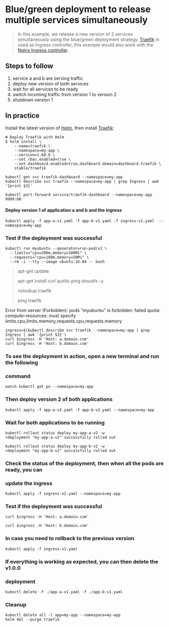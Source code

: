 Blue/green deployment to release multiple services simultaneously
=================================================================

> In this example, we release a new version of 2 services simultaneously using
the blue/green deployment strategy. [Traefik](https://traefik.io) in used as
Ingress controller, this example would also work with the
[Nginx Ingress controller](https://github.com/kubernetes/ingress-nginx).

## Steps to follow

1. service a and b are serving traffic
1. deploy new version of both services
1. wait for all services to be ready
1. switch incoming traffic from version 1 to version 2
1. shutdown version 1

## In practice

Install the latest version of
[Helm](https://docs.helm.sh/using_helm/#installing-helm), then install
[Traefik](https://traefik.io/):

```console
# Deploy Traefik with Helm
$ helm install \
    --name=traefik \
    --namespace=my-app \
    --version=1.60.0 \
    --set rbac.enabled=true \
    --set dashboard.enabled=true,dashboard.domain=dashboard.traefik \
    stable/traefik
```

```console
kubectl get svc traefik-dashboard --namespace=my-app
kubectl describe svc traefik --namespace=my-app | grep Ingress | awk '{print $3}'
```

```console 
kubectl port-forward service/traefik-dashboard --namespace=my-app 9999:80
```
#### Deploy version 1 of application a and b and the ingress


```console
kubectl apply -f app-a-v1.yaml -f app-b-v1.yaml -f ingress-v1.yaml  --namespace=my-app

```



### Test if the deployment was successful

```console
kubectl run myubuntu --generator=run-pod/v1 \
  --limits="cpu=200m,memory=100Mi" \
  --requests="cpu=100m,memory=50Mi" \
  --rm -i --tty --image ubuntu:16.04 -- bash
```
>apt-get update
>
>apt-get install curl iputils-ping dnsutils -y
>
>nslookup traefik
>
>ping traefik


Error from server (Forbidden): pods "myubuntu" is forbidden: failed quota: compute-resources: must specify limits.cpu,limits.memory,requests.cpu,requests.memory

```console
ingress=$(kubectl describe svc traefik --namespace=my-app | grep Ingress | awk '{print $3}')
curl $ingress -H 'Host: a.domain.com'
curl $ingress -H 'Host: b.domain.com'
```


### To see the deployment in action, open a new terminal and run the following
### command

```console
watch kubectl get po --namespace=my-app
```

### Then deploy version 2 of both applications

```console
kubectl apply -f app-a-v2.yaml -f app-b-v2.yaml --namespace=my-app
```

### Wait for both applications to be running

```console
kubectl rollout status deploy my-app-a-v2 -w
>deployment "my-app-a-v2" successfully rolled out

kubectl rollout status deploy my-app-b-v2 -w
>deployment "my-app-b-v2" successfully rolled out
```

### Check the status of the deployment, then when all the pods are ready, you can
### update the ingress

```console
kubectl apply -f ingress-v2.yaml --namespace=my-app
```

### Test if the deployment was successful

```console
curl $ingress -H 'Host: a.domain.com'

curl $ingress -H 'Host: b.domain.com'
```

### In case you need to rollback to the previous version

```console
kubectl apply -f ingress-v1.yaml
```

### If everything is working as expected, you can then delete the v1.0.0
### deployment

```console
kubectl delete -f ./app-a-v1.yaml -f ./app-b-v1.yaml
```

### Cleanup

```console
kubectl delete all -l app=my-app --namespace=my-app
helm del --purge traefik
```

